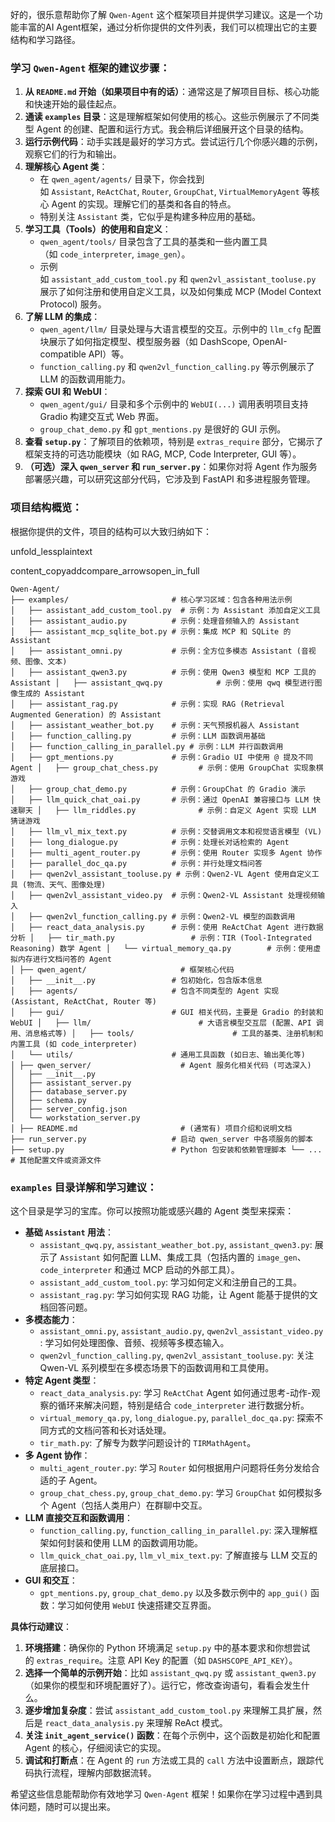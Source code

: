 
好的，很乐意帮助你了解 `Qwen-Agent` 这个框架项目并提供学习建议。这是一个功能丰富的AI Agent框架，通过分析你提供的文件列表，我们可以梳理出它的主要结构和学习路径。

### 学习 `Qwen-Agent` 框架的建议步骤：

1. **从 `README.md` 开始（如果项目中有的话）**：通常这是了解项目目标、核心功能和快速开始的最佳起点。
2. **通读 `examples` 目录**：这是理解框架如何使用的核心。这些示例展示了不同类型 Agent 的创建、配置和运行方式。我会稍后详细展开这个目录的结构。
3. **运行示例代码**：动手实践是最好的学习方式。尝试运行几个你感兴趣的示例，观察它们的行为和输出。
4. **理解核心 Agent 类**：
    - 在 `qwen_agent/agents/` 目录下，你会找到如 `Assistant`, `ReActChat`, `Router`, `GroupChat`, `VirtualMemoryAgent` 等核心 Agent 的实现。理解它们的基类和各自的特点。
    - 特别关注 `Assistant` 类，它似乎是构建多种应用的基础。
5. **学习工具（Tools）的使用和自定义**：
    - `qwen_agent/tools/` 目录包含了工具的基类和一些内置工具（如 `code_interpreter`, `image_gen`）。
    - 示例如 `assistant_add_custom_tool.py` 和 `qwen2vl_assistant_tooluse.py` 展示了如何注册和使用自定义工具，以及如何集成 MCP (Model Context Protocol) 服务。
6. **了解 LLM 的集成**：
    - `qwen_agent/llm/` 目录处理与大语言模型的交互。示例中的 `llm_cfg` 配置块展示了如何指定模型、模型服务器（如 DashScope, OpenAI-compatible API）等。
    - `function_calling.py` 和 `qwen2vl_function_calling.py` 等示例展示了 LLM 的函数调用能力。
7. **探索 GUI 和 WebUI**：
    - `qwen_agent/gui/` 目录和多个示例中的 `WebUI(...)` 调用表明项目支持 Gradio 构建交互式 Web 界面。
    - `group_chat_demo.py` 和 `gpt_mentions.py` 是很好的 GUI 示例。
8. **查看 `setup.py`**：了解项目的依赖项，特别是 `extras_require` 部分，它揭示了框架支持的可选功能模块（如 RAG, MCP, Code Interpreter, GUI 等）。
9. **（可选）深入 `qwen_server` 和 `run_server.py`**：如果你对将 Agent 作为服务部署感兴趣，可以研究这部分代码，它涉及到 FastAPI 和多进程服务管理。

### 项目结构概览：

根据你提供的文件，项目的结构可以大致归纳如下：

unfold_lessplaintext

content_copyaddcompare_arrowsopen_in_full

```
Qwen-Agent/ 
├── examples/                       # 核心学习区域：包含各种用法示例 
│   ├── assistant_add_custom_tool.py  # 示例：为 Assistant 添加自定义工具 
│   ├── assistant_audio.py          # 示例：处理音频输入的 Assistant 
│   ├── assistant_mcp_sqlite_bot.py # 示例：集成 MCP 和 SQLite 的 Assistant 
│   ├── assistant_omni.py           # 示例：全方位多模态 Assistant (音视频、图像、文本) 
│   ├── assistant_qwen3.py          # 示例：使用 Qwen3 模型和 MCP 工具的 Assistant │   ├── assistant_qwq.py            # 示例：使用 qwq 模型进行图像生成的 Assistant 
│   ├── assistant_rag.py            # 示例：实现 RAG (Retrieval Augmented Generation) 的 Assistant 
│   ├── assistant_weather_bot.py    # 示例：天气预报机器人 Assistant 
│   ├── function_calling.py         # 示例：LLM 函数调用基础 
│   ├── function_calling_in_parallel.py # 示例：LLM 并行函数调用 
│   ├── gpt_mentions.py             # 示例：Gradio UI 中使用 @ 提及不同 Agent │   ├── group_chat_chess.py         # 示例：使用 GroupChat 实现象棋游戏 
│   ├── group_chat_demo.py          # 示例：GroupChat 的 Gradio 演示 
│   ├── llm_quick_chat_oai.py       # 示例：通过 OpenAI 兼容接口与 LLM 快速聊天 │   ├── llm_riddles.py              # 示例：自定义 Agent 实现 LLM 猜谜游戏 
│   ├── llm_vl_mix_text.py          # 示例：交替调用文本和视觉语言模型 (VL) 
│   ├── long_dialogue.py            # 示例：处理长对话检索的 Agent 
│   ├── multi_agent_router.py       # 示例：使用 Router 实现多 Agent 协作 
│   ├── parallel_doc_qa.py          # 示例：并行处理文档问答 
│   ├── qwen2vl_assistant_tooluse.py # 示例：Qwen2-VL Agent 使用自定义工具 (物流、天气、图像处理) 
│   ├── qwen2vl_assistant_video.py  # 示例：Qwen2-VL Assistant 处理视频输入 
│   ├── qwen2vl_function_calling.py # 示例：Qwen2-VL 模型的函数调用 
│   ├── react_data_analysis.py      # 示例：使用 ReActChat Agent 进行数据分析 │   ├── tir_math.py                 # 示例：TIR (Tool-Integrated Reasoning) 数学 Agent │   └── virtual_memory_qa.py        # 示例：使用虚拟内存进行文档问答的 Agent 
│ ├── qwen_agent/                     # 框架核心代码 
│   ├── __init__.py                 # 包初始化，包含版本信息 
│   ├── agents/                     # 包含不同类型的 Agent 实现 (Assistant, ReActChat, Router 等) 
│   ├── gui/                        # GUI 相关代码，主要是 Gradio 的封装和 WebUI │   ├── llm/                        # 大语言模型交互层 (配置、API 调用、消息格式等) │   ├── tools/                      # 工具的基类、注册机制和内置工具 (如 code_interpreter) 
│   └── utils/                      # 通用工具函数 (如日志、输出美化等) 
│ ├── qwen_server/                    # Agent 服务化相关代码 (可选深入) 
│   ├── __init__.py 
│   ├── assistant_server.py 
│   ├── database_server.py 
│   ├── schema.py 
│   ├── server_config.json 
│   └── workstation_server.py 
│ ├── README.md                       # (通常有) 项目介绍和说明文档 
├── run_server.py                   # 启动 qwen_server 中各项服务的脚本 
├── setup.py                        # Python 包安装和依赖管理脚本 └── ...           # 其他配置文件或资源文件
```

### `examples` 目录详解和学习建议：

这个目录是学习的宝库。你可以按照功能或感兴趣的 Agent 类型来探索：

- **基础 `Assistant` 用法**：
    - `assistant_qwq.py`, `assistant_weather_bot.py`, `assistant_qwen3.py`: 展示了 `Assistant` 如何配置 LLM、集成工具（包括内置的 `image_gen`、`code_interpreter` 和通过 MCP 启动的外部工具）。
    - `assistant_add_custom_tool.py`: 学习如何定义和注册自己的工具。
    - `assistant_rag.py`: 学习如何实现 RAG 功能，让 Agent 能基于提供的文档回答问题。
- **多模态能力**：
    - `assistant_omni.py`, `assistant_audio.py`, `qwen2vl_assistant_video.py`: 学习如何处理图像、音频、视频等多模态输入。
    - `qwen2vl_function_calling.py`, `qwen2vl_assistant_tooluse.py`: 关注 Qwen-VL 系列模型在多模态场景下的函数调用和工具使用。
- **特定 Agent 类型**：
    - `react_data_analysis.py`: 学习 `ReActChat` Agent 如何通过思考-动作-观察的循环来解决问题，特别是结合 `code_interpreter` 进行数据分析。
    - `virtual_memory_qa.py`, `long_dialogue.py`, `parallel_doc_qa.py`: 探索不同方式的文档问答和长对话处理。
    - `tir_math.py`: 了解专为数学问题设计的 `TIRMathAgent`。
- **多 Agent 协作**：
    - `multi_agent_router.py`: 学习 `Router` 如何根据用户问题将任务分发给合适的子 Agent。
    - `group_chat_chess.py`, `group_chat_demo.py`: 学习 `GroupChat` 如何模拟多个 Agent（包括人类用户）在群聊中交互。
- **LLM 直接交互和函数调用**：
    - `function_calling.py`, `function_calling_in_parallel.py`: 深入理解框架如何封装和使用 LLM 的函数调用功能。
    - `llm_quick_chat_oai.py`, `llm_vl_mix_text.py`: 了解直接与 LLM 交互的底层接口。
- **GUI 和交互**：
    - `gpt_mentions.py`, `group_chat_demo.py` 以及多数示例中的 `app_gui()` 函数：学习如何使用 `WebUI` 快速搭建交互界面。

**具体行动建议**：

1. **环境搭建**：确保你的 Python 环境满足 `setup.py` 中的基本要求和你想尝试的 `extras_require`。注意 API Key 的配置（如 `DASHSCOPE_API_KEY`）。
2. **选择一个简单的示例开始**：比如 `assistant_qwq.py` 或 `assistant_qwen3.py`（如果你的模型和环境配置好了）。运行它，修改查询语句，看看会发生什么。
3. **逐步增加复杂度**：尝试 `assistant_add_custom_tool.py` 来理解工具扩展，然后是 `react_data_analysis.py` 来理解 ReAct 模式。
4. **关注 `init_agent_service()` 函数**：在每个示例中，这个函数是初始化和配置 Agent 的核心，仔细阅读它的实现。
5. **调试和打断点**：在 Agent 的 `run` 方法或工具的 `call` 方法中设置断点，跟踪代码执行流程，理解内部数据流转。

希望这些信息能帮助你有效地学习 `Qwen-Agent` 框架！如果你在学习过程中遇到具体问题，随时可以提出来。